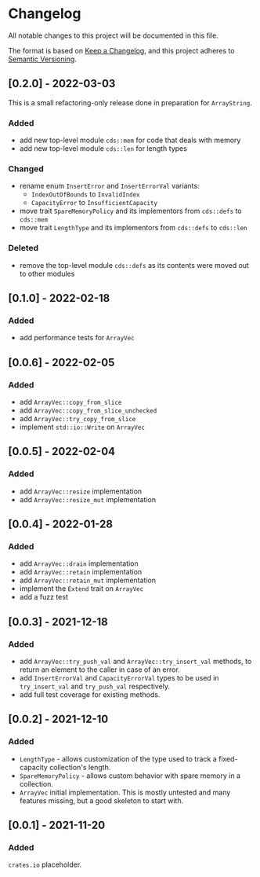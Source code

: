 # Changelog
All notable changes to this project will be documented in this file.

The format is based on [Keep a Changelog](https://keepachangelog.com/en/1.0.0/),
and this project adheres to [Semantic Versioning](https://semver.org/spec/v2.0.0.html).

## [0.2.0] - 2022-03-03
This is a small refactoring-only release done in preparation for `ArrayString`.

### Added
- add new top-level module `cds::mem` for code that deals with memory
- add new top-level module `cds::len` for length types

### Changed
- rename enum `InsertError` and `InsertErrorVal` variants:
  - `IndexOutOfBounds` to `InvalidIndex`
  - `CapacityError` to `InsufficientCapacity`
- move trait `SpareMemoryPolicy` and its implementors from `cds::defs` to `cds::mem`
- move trait `LengthType` and its implementors from `cds::defs` to `cds::len`

### Deleted
- remove the top-level module `cds::defs` as its contents were moved out to other modules

## [0.1.0] - 2022-02-18
### Added
- add performance tests for `ArrayVec`

## [0.0.6] - 2022-02-05
### Added
- add `ArrayVec::copy_from_slice`
- add `ArrayVec::copy_from_slice_unchecked`
- add `ArrayVec::try_copy_from_slice`
- implement `std::io::Write` on `ArrayVec`

## [0.0.5] - 2022-02-04
### Added
- add `ArrayVec::resize` implementation
- add `ArrayVec::resize_mut` implementation

## [0.0.4] - 2022-01-28
### Added
- add `ArrayVec::drain` implementation
- add `ArrayVec::retain` implementation
- add `ArrayVec::retain_mut` implementation
- implement the `Extend` trait on `ArrayVec`
- add a fuzz test

## [0.0.3] - 2021-12-18
### Added
- add `ArrayVec::try_push_val` and `ArrayVec::try_insert_val` methods, to return an element to the caller
  in case of an error.
- add `InsertErrorVal` and `CapacityErrorVal` types to be used in `try_insert_val` and `try_push_val` respectively.
- add full test coverage for existing methods.

## [0.0.2] - 2021-12-10
### Added
- `LengthType` - allows customization of the type used to track a fixed-capacity collection's
  length.
- `SpareMemoryPolicy` - allows custom behavior with spare memory in a collection.
- `ArrayVec` initial implementation. This is mostly untested and many features missing,
  but a good skeleton to start with.

## [0.0.1] - 2021-11-20
### Added
`crates.io` placeholder.
